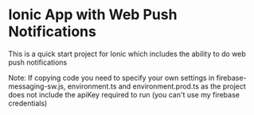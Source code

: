# Ionic App with Web Push Notifications
This is a quick start project for Ionic which includes the ability to do web push notifications

Note: If copying code you need to specify your own settings in firebase-messaging-sw.js, environment.ts and environment.prod.ts as the project does not include the apiKey required to run (you can't use my firebase credentials)